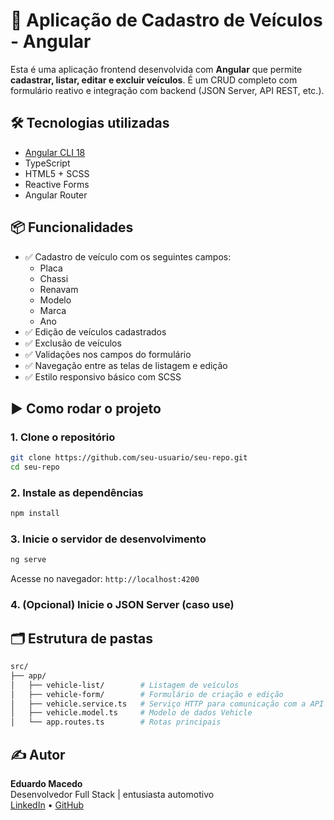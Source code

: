 
# 🚗 Aplicação de Cadastro de Veículos - Angular

Esta é uma aplicação frontend desenvolvida com **Angular** que permite **cadastrar, listar, editar e excluir veículos**. É um CRUD completo com formulário reativo e integração com backend (JSON Server, API REST, etc.).

## 🛠 Tecnologias utilizadas

- [Angular CLI 18](https://angular.io/)
- TypeScript
- HTML5 + SCSS
- Reactive Forms
- Angular Router


## 📦 Funcionalidades

- ✅ Cadastro de veículo com os seguintes campos:
  - Placa
  - Chassi
  - Renavam
  - Modelo
  - Marca
  - Ano
- ✅ Edição de veículos cadastrados
- ✅ Exclusão de veículos
- ✅ Validações nos campos do formulário
- ✅ Navegação entre as telas de listagem e edição
- ✅ Estilo responsivo básico com SCSS

## ▶️ Como rodar o projeto

### 1. Clone o repositório

```bash
git clone https://github.com/seu-usuario/seu-repo.git
cd seu-repo
```

### 2. Instale as dependências

```bash
npm install
```

### 3. Inicie o servidor de desenvolvimento

```bash
ng serve
```

Acesse no navegador: `http://localhost:4200`

### 4. (Opcional) Inicie o JSON Server (caso use)


## 🗂 Estrutura de pastas

```bash
src/
├── app/
│   ├── vehicle-list/        # Listagem de veículos
│   ├── vehicle-form/        # Formulário de criação e edição
│   ├── vehicle.service.ts   # Serviço HTTP para comunicação com a API
│   ├── vehicle.model.ts     # Modelo de dados Vehicle
│   └── app.routes.ts        # Rotas principais
```

## ✍️ Autor

**Eduardo Macedo**  
Desenvolvedor Full Stack | entusiasta automotivo  
[LinkedIn](https://www.linkedin.com/in/eduardomacedor/) • [GitHub](https://github.com/eduardorochadev)
